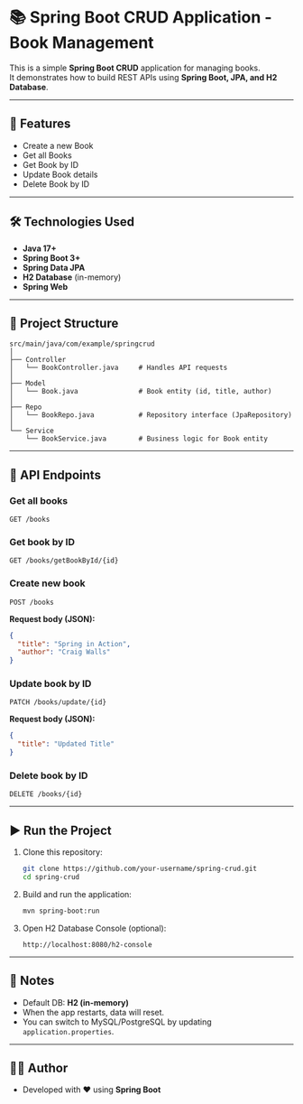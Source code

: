 # 📚 Spring Boot CRUD Application - Book Management

This is a simple **Spring Boot CRUD** application for managing books.  
It demonstrates how to build REST APIs using **Spring Boot, JPA, and H2 Database**.

---

## 🚀 Features

- Create a new Book
- Get all Books
- Get Book by ID
- Update Book details
- Delete Book by ID

---

## 🛠️ Technologies Used

- **Java 17+**
- **Spring Boot 3+**
- **Spring Data JPA**
- **H2 Database** (in-memory)
- **Spring Web**

---

## 📂 Project Structure

```
src/main/java/com/example/springcrud
│
├── Controller
│   └── BookController.java     # Handles API requests
│
├── Model
│   └── Book.java               # Book entity (id, title, author)
│
├── Repo
│   └── BookRepo.java           # Repository interface (JpaRepository)
│
└── Service
    └── BookService.java        # Business logic for Book entity
```

---

## 🔗 API Endpoints

### Get all books
```
GET /books
```

### Get book by ID
```
GET /books/getBookById/{id}
```

### Create new book
```
POST /books
```
**Request body (JSON):**
```json
{
  "title": "Spring in Action",
  "author": "Craig Walls"
}
```

### Update book by ID
```
PATCH /books/update/{id}
```
**Request body (JSON):**
```json
{
  "title": "Updated Title"
}
```

### Delete book by ID
```
DELETE /books/{id}
```

---

## ▶️ Run the Project

1. Clone this repository:
   ```bash
   git clone https://github.com/your-username/spring-crud.git
   cd spring-crud
   ```

2. Build and run the application:
   ```bash
   mvn spring-boot:run
   ```

3. Open H2 Database Console (optional):  
   ```
   http://localhost:8080/h2-console
   ```

---

## 📖 Notes
- Default DB: **H2 (in-memory)**  
- When the app restarts, data will reset.  
- You can switch to MySQL/PostgreSQL by updating `application.properties`.  

---

## 👨‍💻 Author
- Developed with ❤️ using **Spring Boot**
